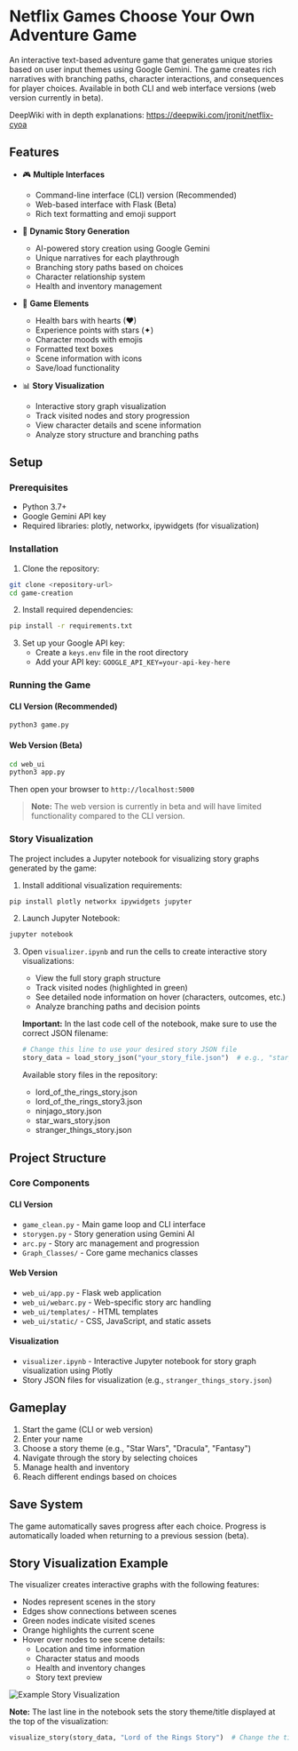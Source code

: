 # Netflix Games Choose Your Own Adventure Game

An interactive text-based adventure game that generates unique stories based on user input themes using Google Gemini. The game creates rich narratives with branching paths, character interactions, and consequences for player choices. Available in both CLI and web interface versions (web version currently in beta).

DeepWiki with in depth explanations: https://deepwiki.com/jronit/netflix-cyoa

## Features

- 🎮 **Multiple Interfaces**
  - Command-line interface (CLI) version (Recommended)
  - Web-based interface with Flask (Beta)
  - Rich text formatting and emoji support

- 📖 **Dynamic Story Generation**
  - AI-powered story creation using Google Gemini
  - Unique narratives for each playthrough
  - Branching story paths based on choices
  - Character relationship system
  - Health and inventory management

- 🎯 **Game Elements**
  - Health bars with hearts (♥)
  - Experience points with stars (✦)
  - Character moods with emojis
  - Formatted text boxes
  - Scene information with icons
  - Save/load functionality
  
- 📊 **Story Visualization**
  - Interactive story graph visualization
  - Track visited nodes and story progression
  - View character details and scene information
  - Analyze story structure and branching paths

## Setup

### Prerequisites
- Python 3.7+
- Google Gemini API key
- Required libraries: plotly, networkx, ipywidgets (for visualization)

### Installation

1. Clone the repository:
```bash
git clone <repository-url>
cd game-creation
```

2. Install required dependencies:
```bash
pip install -r requirements.txt
```

3. Set up your Google API key:
   - Create a `keys.env` file in the root directory
   - Add your API key: `GOOGLE_API_KEY=your-api-key-here`

### Running the Game

#### CLI Version (Recommended)
```bash
python3 game.py
```

#### Web Version (Beta)
```bash
cd web_ui
python3 app.py
```
Then open your browser to `http://localhost:5000`

> **Note:** The web version is currently in beta and will have limited functionality compared to the CLI version.

### Story Visualization

The project includes a Jupyter notebook for visualizing story graphs generated by the game:

1. Install additional visualization requirements:
```bash
pip install plotly networkx ipywidgets jupyter
```

2. Launch Jupyter Notebook:
```bash
jupyter notebook
```

3. Open `visualizer.ipynb` and run the cells to create interactive story visualizations:
   - View the full story graph structure
   - Track visited nodes (highlighted in green)
   - See detailed node information on hover (characters, outcomes, etc.)
   - Analyze branching paths and decision points

   **Important:** In the last code cell of the notebook, make sure to use the correct JSON filename:
   ```python
   # Change this line to use your desired story JSON file
   story_data = load_story_json("your_story_file.json")  # e.g., "star_wars_story.json"
   ```
   
   Available story files in the repository:
   - lord_of_the_rings_story.json
   - lord_of_the_rings_story3.json
   - ninjago_story.json
   - star_wars_story.json
   - stranger_things_story.json

## Project Structure

### Core Components

#### CLI Version
- `game_clean.py` - Main game loop and CLI interface
- `storygen.py` - Story generation using Gemini AI
- `arc.py` - Story arc management and progression
- `Graph_Classes/` - Core game mechanics classes

#### Web Version
- `web_ui/app.py` - Flask web application
- `web_ui/webarc.py` - Web-specific story arc handling
- `web_ui/templates/` - HTML templates
- `web_ui/static/` - CSS, JavaScript, and static assets

#### Visualization
- `visualizer.ipynb` - Interactive Jupyter notebook for story graph visualization using Plotly
- Story JSON files for visualization (e.g., `stranger_things_story.json`)

## Gameplay

1. Start the game (CLI or web version)
2. Enter your name
3. Choose a story theme (e.g., "Star Wars", "Dracula", "Fantasy")
4. Navigate through the story by selecting choices
5. Manage health and inventory
6. Reach different endings based on choices

## Save System

The game automatically saves progress after each choice. Progress is automatically loaded when returning to a previous session (beta).

## Story Visualization Example

The visualizer creates interactive graphs with the following features:
- Nodes represent scenes in the story
- Edges show connections between scenes
- Green nodes indicate visited scenes
- Orange highlights the current scene
- Hover over nodes to see scene details:
  - Location and time information
  - Character status and moods
  - Health and inventory changes
  - Story text preview

![Example Story Visualization](https://via.placeholder.com/800x500?text=Story+Visualization+Example)

**Note:** The last line in the notebook sets the story theme/title displayed at the top of the visualization:
```python
visualize_story(story_data, "Lord of the Rings Story")  # Change the title to match your story theme
```